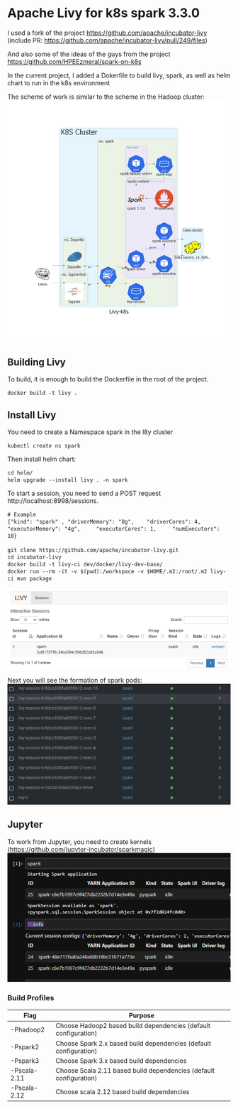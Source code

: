# Apache Livy for k8s spark 3.3.0

I used a fork of the project https://github.com/apache/incubator-livy (include PR: https://github.com/apache/incubator-livy/pull/249/files)

And also some of the ideas of the guys from the project https://github.com/HPEEzmeral/spark-on-k8s

In the current project, I added a Dokerfile to build livy, spark, as well as helm chart to run in the k8s environment

The scheme of work is similar to the scheme in the Hadoop cluster:
![scheme](images/livy-k8s.png)


## Building Livy

To build, it is enough to build the Dockerfile in the root of the project.
```
docker build -t livy .
```

## Install Livy

You need to create a Namespace spark in the l8y cluster

```
kubectl create ns spark
```

Then install helm chart:
```
cd helm/
helm upgrade --install livy . -n spark
```

To start a session, you need to send a POST request http://localhost:8998/sessions.
```
# Example
{"kind": "spark" , "driverMemory": "8g",    "driverCores": 4,    "executorMemory": "4g",     "executorCores": 1,     "numExecutors": 10}

git clone https://github.com/apache/incubator-livy.git
cd incubator-livy
docker build -t livy-ci dev/docker/livy-dev-base/
docker run --rm -it -v $(pwd):/workspace -v $HOME/.m2:/root/.m2 livy-ci mvn package
```
![scheme](images/livy.png)

Next you will see the formation of spark pods:
![scheme](images/spark-pod.png)

## Jupyter

To work from Jupyter, you need to create kernels (https://github.com/jupyter-incubator/sparkmagic)
![img.png](images/jupyter.png)



### Build Profiles

| Flag         | Purpose                                                            |
|--------------|--------------------------------------------------------------------|
| -Phadoop2    | Choose Hadoop2 based build dependencies (default configuration)    |
| -Pspark2     | Choose Spark 2.x based build dependencies (default configuration)  |
| -Pspark3     | Choose Spark 3.x based build dependencies                          |
| -Pscala-2.11 | Choose Scala 2.11 based build dependencies (default configuration) |        
| -Pscala-2.12 | Choose scala 2.12 based build dependencies                         |
